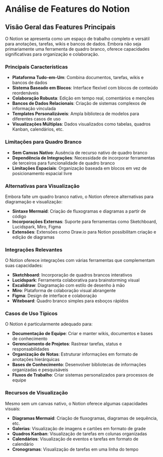 # Análise de Features do Notion

## Visão Geral das Features Principais

O Notion se apresenta como um espaço de trabalho completo e versátil para anotações, tarefas, wikis e bancos de dados. Embora não seja primariamente uma ferramenta de quadro branco, oferece capacidades significativas para organização e colaboração.

### Principais Características

- **Plataforma Tudo-em-Um**: Combina documentos, tarefas, wikis e bancos de dados
- **Sistema Baseado em Blocos**: Interface flexível com blocos de conteúdo reordenáveis
- **Colaboração Robusta**: Edição em tempo real, comentários e menções
- **Bancos de Dados Relacionais**: Criação de sistemas complexos de informação vinculada
- **Templates Personalizáveis**: Ampla biblioteca de modelos para diferentes casos de uso
- **Visualizações Múltiplas**: Dados visualizados como tabelas, quadros Kanban, calendários, etc.

### Limitações para Quadro Branco

- **Sem Canvas Nativo**: Ausência de recurso nativo de quadro branco
- **Dependência de Integrações**: Necessidade de incorporar ferramentas de terceiros para funcionalidade de quadro branco
- **Limitações Espaciais**: Organização baseada em blocos em vez de posicionamento espacial livre

### Alternativas para Visualização

Embora falte um quadro branco nativo, o Notion oferece alternativas para diagramação e visualização:

- **Sintaxe Mermaid**: Criação de fluxogramas e diagramas a partir de código
- **Incorporações Externas**: Suporte para ferramentas como Sketchboard, Lucidspark, Miro, Figma
- **Extensões**: Extensões como Draw.io para Notion possibilitam criação e edição de diagramas

### Integrações Relevantes

O Notion oferece integrações com várias ferramentas que complementam suas capacidades:

- **Sketchboard**: Incorporação de quadros brancos interativos
- **Lucidspark**: Ferramenta colaborativa para brainstorming visual
- **Excalidraw**: Diagramação com estilo de desenho à mão
- **Miro**: Plataforma de colaboração visual abrangente
- **Figma**: Design de interface e colaboração
- **Witeboard**: Quadro branco simples para esboços rápidos

### Casos de Uso Típicos

O Notion é particularmente adequado para:

- **Documentação de Equipe**: Criar e manter wikis, documentos e bases de conhecimento
- **Gerenciamento de Projetos**: Rastrear tarefas, status e responsabilidades
- **Organização de Notas**: Estruturar informações em formato de anotações hierárquicas
- **Bases de Conhecimento**: Desenvolver bibliotecas de informações organizadas e pesquisáveis
- **Fluxos de Trabalho**: Criar sistemas personalizados para processos de equipe

### Recursos de Visualização

Mesmo sem um canvas nativo, o Notion oferece algumas capacidades visuais:

- **Diagramas Mermaid**: Criação de fluxogramas, diagramas de sequência, etc.
- **Galerias**: Visualização de imagens e cartões em formato de grade
- **Quadros Kanban**: Visualização de tarefas em colunas organizadas
- **Calendários**: Visualização de eventos e tarefas em formato de calendário
- **Cronogramas**: Visualização de tarefas em uma linha do tempo
